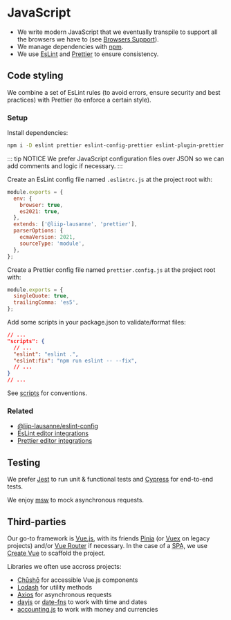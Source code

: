# JavaScript

- We write modern JavaScript that we eventually transpile to support all the browsers we have to (see [Browsers Support](/browsers-support/)).
- We manage dependencies with [npm](https://www.npmjs.com/package/npm).
- We use [EsLint](http://eslint.org/) and [Prettier](https://prettier.io/) to ensure consistency.

## Code styling

We combine a set of EsLint rules (to avoid errors, ensure security and best practices) with Prettier (to enforce a certain style).

### Setup

Install dependencies:

```bash
npm i -D eslint prettier eslint-config-prettier eslint-plugin-prettier @liip-lausanne/eslint-config
```

::: tip NOTICE
We prefer JavaScript configuration files over JSON so we can add comments and logic if necessary.
:::

Create an EsLint config file named `.eslintrc.js` at the project root with:

```js
module.exports = {
  env: {
    browser: true,
    es2021: true,
  },
  extends: ['@liip-lausanne', 'prettier'],
  parserOptions: {
    ecmaVersion: 2021,
    sourceType: 'module',
  },
};
```

Create a Prettier config file named `prettier.config.js` at the project root with:

```js
module.exports = {
  singleQuote: true,
  trailingComma: 'es5',
};
```

Add some scripts in your package.json to validate/format files:

```json
// ...
"scripts": {
  // ...
  "eslint": "eslint .",
  "eslint:fix": "npm run eslint -- --fix",
  // ...
}
// ...
```

See [scripts](/packages-management/#scripts) for conventions.

### Related

- [@liip-lausanne/eslint-config](https://github.com/liip-lausanne/eslint-config)
- [EsLint editor integrations](http://eslint.org/docs/user-guide/integrations)
- [Prettier editor integrations](https://prettier.io/docs/en/editors.html)

## Testing

We prefer [Jest](https://jestjs.io/) to run unit & functional tests and [Cypress](https://www.cypress.io/) for end-to-end tests.

We enjoy [msw](https://github.com/mswjs/msw) to mock asynchronous requests.

## Third-parties

Our go-to framework is [Vue.js](https://vuejs.org/), with its friends [Pinia](https://pinia.vuejs.org/) (or [Vuex](https://vuex.vuejs.org/) on legacy projects) and/or [Vue Router](https://router.vuejs.org/) if necessary. In the case of a <abbr title="Single Page App">SPA</abbr>, we use [Create Vue](https://github.com/vuejs/create-vue) to scaffold the project.

Libraries we often use accross projects:

- [Chūshō](https://www.chusho.dev/) for accessible Vue.js components
- [Lodash](https://lodash.com/) for utility methods
- [Axios](https://github.com/axios/axios) for asynchronous requests
- [dayjs](https://github.com/iamkun/dayjs) or [date-fns](https://date-fns.org/) to work with time and dates
- [accounting.js](http://openexchangerates.github.io/accounting.js/) to work with money and currencies
